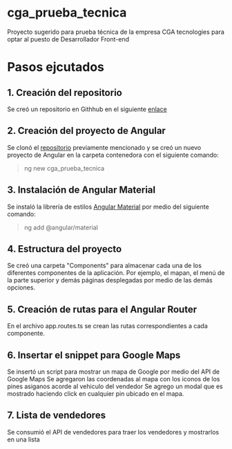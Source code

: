 # cga_prueba_tecnica
Proyecto sugerido para prueba técnica de la empresa CGA tecnologies para optar al puesto de Desarrollador Front-end

# Pasos ejcutados

## 1. Creación del repositorio

Se creó un repositorio en Githhub en el siguiente [enlace](https://github.com/14DAVEN18/cga_prueba_tecnica)

## 2. Creación del proyecto de Angular

Se clonó el [repositorio](https://github.com/14DAVEN18/cga_prueba_tecnica) previamente mencionado y se creó un nuevo proyecto de Angular en la carpeta contenedora con el siguiente comando:

> ng new cga_prueba_tecnica

## 3. Instalación de Angular Material

Se instaló la librería de estilos [Angular Material](https://material.angular.io/) por medio del siguiente comando:

> ng add @angular/material

## 4. Estructura del proyecto

Se creó una carpeta "Components" para almacenar cada una de los diferentes componentes de la aplicación. Por ejemplo, el mapan, el menú de la parte superior y demás páginas desplegadas por medio de las demás opciones.

## 5. Creación de rutas para el Angular Router

En el archivo app.routes.ts se crean las rutas correspondientes a cada componente.

## 6. Insertar el snippet para Google Maps

Se insertó un script para mostrar un mapa de Google por medio del API de Google Maps
Se agregaron las coordenadas al mapa con los iconos de los pines asiganos acorde al vehiculo del vendedor
Se agrego un modal que es mostrado haciendo click en cualquier pin ubicado en el mapa.

## 7. Lista de vendedores

Se consumió el API de vendedores para traer los vendedores y mostrarlos en una lista